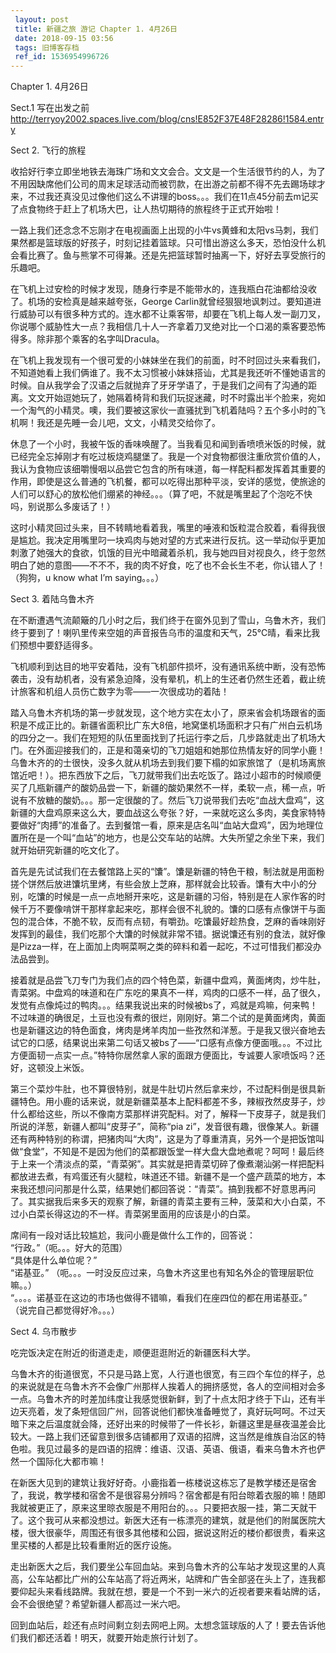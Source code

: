 ```yaml
---
 layout: post
 title: 新疆之旅 游记 Chapter 1. 4月26日
 date: 2018-09-15 03:56
 tags: 旧博客存档
 ref_id: 1536954996726
---
```

Chapter 1. 4月26日

Sect.1 写在出发之前  
<http://terryoy2002.spaces.live.com/blog/cns!E852F37E48F28286!1584.entry>

Sect 2. 飞行的旅程

收拾好行李立即坐地铁去海珠广场和文文会合。文文是一个生活很节约的人，为了不用因缺席他们公司的周末足球活动而被罚款，在出游之前都不得不先去踢场球才来，不过我还真没见过像他们这么不讲理的boss。。。我们在11点45分前去m记买了点食物终于赶上了机场大巴，让人热切期待的旅程终于正式开始啦！

一路上我们还念念不忘刚才在电视画面上出现的小牛vs黄蜂和太阳vs马刺，我们果然都是篮球版的好孩子，时刻记挂着篮球。只可惜出游这么多天，恐怕没什么机会看比赛了。鱼与熊掌不可得兼。还是先把篮球暂时抽离一下，好好去享受旅行的乐趣吧。

在飞机上过安检的时候才发现，随身行李是不能带水的，连我瓶白花油都给没收了。机场的安检真是越来越夸张，George
Carlin就曾经狠狠地讽刺过。要知道进行威胁可以有很多种方式的。连水都不让乘客带，却要在飞机上每人发一副刀叉，你说哪个威胁性大一点？我相信几十人一齐拿着刀叉绝对比一个口渴的乘客要恐怖得多。除非那个乘客的名字叫Dracula。

在飞机上我发现有一个很可爱的小妹妹坐在我们的前面，时不时回过头来看我们，不知道她看上我们俩谁了。我不太习惯被小妹妹搭讪，尤其是我还听不懂她语言的时候。自从我学会了汉语之后就抛弃了牙牙学语了，于是我们之间有了沟通的距离。文文开始逗她玩了，她隔着椅背和我们玩捉迷藏，时不时露出半个脸来，宛如一个淘气的小精灵。噢，我们要被这家伙一直骚扰到飞机着陆吗？五个多小时的飞机啊！我还是先睡一会儿吧，文文，小精灵交给你了。

休息了一个小时，我被午饭的香味唤醒了。当我看见和闻到香喷喷米饭的时候，就已经完全忘掉刚才有吃过板烧鸡腿堡了。我是一个对食物都很注重欣赏价值的人，我认为食物应该细嚼慢咽以品尝它包含的所有味道，每一样配料都发挥着其重要的作用，即使是这么普通的飞机餐，都可以吃得出那种平淡，安详的感觉，使旅途的人们可以舒心的放松他们绷紧的神经。。。（算了吧，不就是嘴里起了个泡吃不快吗，别说那么多废话了！）

这时小精灵回过头来，目不转睛地看着我，嘴里的唾液和饭粒混合胶着，看得我很是尴尬。我决定用嘴里叼一块鸡肉与她对望的方式来进行反抗。这一举动似乎更加刺激了她强大的食欲，饥饿的目光中暗藏着杀机，我与她四目对视良久，终于忽然明白了她的意图——不不不，我的肉不好食，吃了也不会长生不老，你认错人了！（狗狗，u
know what I’m saying。。。）

Sect 3. 着陆乌鲁木齐

在不断遭遇气流颠簸的几小时之后，我们终于在窗外见到了雪山，乌鲁木齐，我们终于要到了！喇叭里传来空姐的声音报告乌市的温度和天气，25℃晴，看来比我们预想中要舒适得多。

飞机顺利到达目的地平安着陆，没有飞机部件损坏，没有通讯系统中断，没有恐怖袭击，没有劫机者，没有紧急迫降，没有晕机，机上的生还者仍然生还着，截止统计旅客和机组人员伤亡数字为零——一次很成功的着陆！

踏入乌鲁木齐机场的第一步就发现，这个地方实在太小了，原来省会机场跟省的面积是不成正比的。新疆省面积比广东大8倍，地窝堡机场面积才只有广州白云机场的四分之一。我们在短短的队伍里面找到了托运行李之后，几步路就走出了机场大门。在外面迎接我们的，正是和蔼亲切的飞刀姐姐和她那位热情友好的同学小鹿！  
乌鲁木齐的的士很快，没多久就从机场去到我们要下榻的如家旅馆了（是机场离旅馆近吧！）。把东西放下之后，飞刀就带我们出去吃饭了。路过小超市的时候顺便买了几瓶新疆产的酸奶品尝一下，新疆的酸奶果然不一样，柔软一点，稀一点，听说有不放糖的酸奶。。。那一定很酸的了。然后飞刀说带我们去吃“血战大盘鸡”，这新疆的大盘鸡原来这么大，要血战这么夸张？好，一来就吃这么多肉，美食家特特要做好“肉搏”的准备了。去到餐馆一看，原来是店名叫“血站大盘鸡”，因为地理位置所在是一个叫“血站”的地方，也是公交车站的站牌。大失所望之余坐下来，我们就开始研究新疆的吃文化了。

首先是先试试我们在去餐馆路上买的“馕”。馕是新疆的特色干粮，制法就是用面粉搓个饼然后放进馕坑里烤，有些会放上芝麻，那样就会比较香。馕有大中小的分别，吃馕的时候是一点一点地掰开来吃，这是新疆的习俗，特别是在人家作客的时候千万不要像啃饼干那样拿起来吃，那样会很不礼貌的。馕的口感有点像饼干与面包的混合体，不脆不软，反而有点韧，有嚼劲。吃馕最好趁热食，芝麻的香味刚好发挥到的最佳，我们吃那个大馕的时候就非常不错。据说馕还有别的食法，就好像是Pizza一样，在上面加上肉啊菜啊之类的碎料和着一起吃，不过可惜我们都没办法品尝到。

接着就是品尝飞刀专门为我们点的四个特色菜，新疆中盘鸡，黄面烤肉，炒牛肚，青菜粥。中盘鸡的味道和在广东吃的果真不一样，鸡肉的口感不一样，品了很久，发觉有点像炖过的鸭肉。。。结果我说出来的时候被bs了，鸡就是鸡嘛，何来鸭！不过味道的确很足，土豆也没有煮的很烂，刚刚好。第二个试的是黄面烤肉，黄面也是新疆这边的特色面食，烤肉是烤羊肉加一些孜然和洋葱。于是我又很兴奋地去试它的口感，结果说出来第二句话又被bs了——“口感有点像方便面哦。。。不过比方便面韧一点实一点。”特特你居然拿人家的面跟方便面比，专诚要人家喷饭吗？还好，这顿没上米饭。

第三个菜炒牛肚，也不算很特别，就是牛肚切片然后拿来炒，不过配料倒是很具新疆特色。用小鹿的话来说，就是新疆菜基本上配料都差不多，辣椒孜然皮芽子，炒什么都给这些，所以不像南方菜那样讲究配料。对了，解释一下皮芽子，就是我们所说的洋葱，新疆人都叫“皮芽子”，简称“pia
zi”，发音很有趣，很像某人。新疆还有两种特别的称谓，把猪肉叫“大肉”，这是为了尊重清真，另外一个是把饭馆叫做“食堂”，不知是不是因为他们的菜都跟饭堂一样大盘大盘地煮呢？呵呵！最后终于上来一个清淡点的菜，“青菜粥”。其实就是把青菜切碎了像煮潮汕粥一样把配料都放进去煮，有鸡蛋还有火腿粒，味道还不错。新疆不是一个盛产蔬菜的地方，本来我还想问问那是什么菜，结果她们都回答说：“青菜”。搞到我都不好意思再问了。其实据我后来多天的观察了解，新疆的青菜主要有三种，菠菜和大小白菜，不过小白菜长得这边的不一样。青菜粥里面用的应该是小的白菜。

席间有一段对话比较尴尬，我问小鹿是做什么工作的，回答说：  
“行政。”（呃。。。好大的范围）  
“具体是什么单位呢？”  
“诺基亚。” （呃。。。一时没反应过来，乌鲁木齐这里也有知名外企的管理层职位嘛。。）  
“。。。。诺基亚在这边的市场也做得不错嘛，看我们在座四位的都在用诺基亚。”  
（说完自己都觉得好冷。。。）

Sect 4. 乌市散步

吃完饭决定在附近的街道走走，顺便逛逛附近的新疆医科大学。

乌鲁木齐的街道很宽，不只是马路上宽，人行道也很宽，有三四个车位的样子，总的来说就是在乌鲁木齐不会像广州那样人挨着人的拥挤感觉，各人的空间相对会多一点。乌鲁木齐的时差加纬度让我感觉很新鲜，到了十点太阳才终于下山，还有半边天亮着，发了条短信回广州，回答说他们都快准备睡觉了，真好玩呵呵。不过天暗下来之后温度就会降，还好出来的时候带了一件长衫，新疆这里是昼夜温差会比较大。一路上我们还留意到很多店铺都用了双语的招牌，这当然是维族自治区的特色啦。我见过最多的是四语的招牌：维语、汉语、英语、俄语，看来乌鲁木齐也俨然一个国际化大都市嘛！

在新医大见到的建筑让我好好奇。小鹿指着一栋楼说这栋忘了是教学楼还是宿舍了，我说，教学楼和宿舍不是很容易分辨吗？宿舍都是有阳台晾着衣服的嘛！随即我就被更正了，原来这里晾衣服是不用阳台的。。。只要把衣服一挂，第二天就干了。这个我可从来都没想过。新医大还有一栋漂亮的建筑，就是他们的附属医院大楼，很大很豪华，周围还有很多其他楼和公园，据说这附近的楼价都很贵，看来这里买楼的人都是比较看重附近的医疗设施。

走出新医大之后，我们要坐公车回血站。来到乌鲁木齐的公车站才发现这里的人真高，公车站都比广州的公车站高了将近两米，站牌和广告全部竖在头上了，连我都要仰起头来看线路牌。我就在想，要是一个不到一米六的近视者要来看站牌的话，会不会很绝望？希望新疆人都高过一米六吧。

回到血站后，趁还有点时间剩立刻去网吧上网。太想念篮球版的人了！要去告诉他们我们都还活着！明天，就要开始走旅行计划了。

